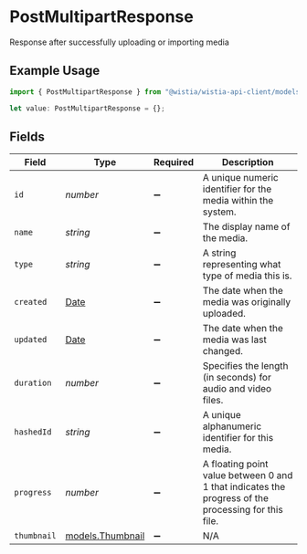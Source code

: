 # PostMultipartResponse

Response after successfully uploading or importing media

## Example Usage

```typescript
import { PostMultipartResponse } from "@wistia/wistia-api-client/models/operations";

let value: PostMultipartResponse = {};
```

## Fields

| Field                                                                                               | Type                                                                                                | Required                                                                                            | Description                                                                                         |
| --------------------------------------------------------------------------------------------------- | --------------------------------------------------------------------------------------------------- | --------------------------------------------------------------------------------------------------- | --------------------------------------------------------------------------------------------------- |
| `id`                                                                                                | *number*                                                                                            | :heavy_minus_sign:                                                                                  | A unique numeric identifier for the media within the system.                                        |
| `name`                                                                                              | *string*                                                                                            | :heavy_minus_sign:                                                                                  | The display name of the media.                                                                      |
| `type`                                                                                              | *string*                                                                                            | :heavy_minus_sign:                                                                                  | A string representing what type of media this is.                                                   |
| `created`                                                                                           | [Date](https://developer.mozilla.org/en-US/docs/Web/JavaScript/Reference/Global_Objects/Date)       | :heavy_minus_sign:                                                                                  | The date when the media was originally uploaded.                                                    |
| `updated`                                                                                           | [Date](https://developer.mozilla.org/en-US/docs/Web/JavaScript/Reference/Global_Objects/Date)       | :heavy_minus_sign:                                                                                  | The date when the media was last changed.                                                           |
| `duration`                                                                                          | *number*                                                                                            | :heavy_minus_sign:                                                                                  | Specifies the length (in seconds) for audio and video files.                                        |
| `hashedId`                                                                                          | *string*                                                                                            | :heavy_minus_sign:                                                                                  | A unique alphanumeric identifier for this media.                                                    |
| `progress`                                                                                          | *number*                                                                                            | :heavy_minus_sign:                                                                                  | A floating point value between 0 and 1 that indicates the progress of the processing for this file. |
| `thumbnail`                                                                                         | [models.Thumbnail](../../models/thumbnail.md)                                                       | :heavy_minus_sign:                                                                                  | N/A                                                                                                 |